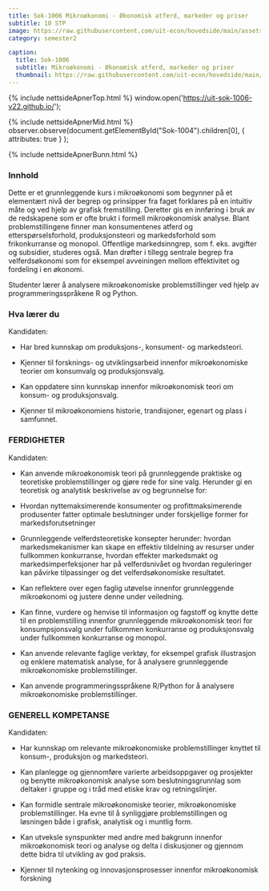 ```yaml
---
title: Sok-1006 Mikroøkonomi - Økonomisk atferd, markeder og priser
subtitle: 10 STP
image: https://raw.githubusercontent.com/uit-econ/hovedside/main/assets/img/Sok-1006.jpg
category: semester2

caption:
  title: Sok-1006
  subtitle: Mikroøkonomi - Økonomisk atferd, markeder og priser
  thumbnail: https://raw.githubusercontent.com/uit-econ/hovedside/main/assets/img/Sok-1006.jpg
---
```

{% include nettsideApnerTop.html %}
window.open('https://uit-sok-1006-v22.github.io/');

{% include nettsideApnerMid.html %} 
observer.observe(document.getElementById("Sok-1004").children[0], { attributes: true } );

{% include nettsideApnerBunn.html %}


### Innhold 
Dette er et grunnleggende kurs i mikroøkonomi som begynner på et elementært nivå der begrep og prinsipper fra faget forklares på en intuitiv måte og ved hjelp av grafisk fremstilling. Deretter gis en innføring i bruk av de redskapene som er ofte brukt i formell mikroøkonomisk analyse. Blant problemstillingene finner man konsumentenes atferd og etterspørselsforhold, produksjonsteori og markedsforhold som frikonkurranse og monopol. Offentlige markedsinngrep, som f. eks. avgifter og subsidier, studeres også. Man drøfter i tillegg sentrale begrep fra velferdsøkonomi som for eksempel avveiningen mellom effektivitet og fordeling i en økonomi. 

Studenter lærer å analysere mikroøkonomiske problemstillinger ved hjelp av programmeringsspråkene R og Python. 

### Hva lærer du 

Kandidaten: 

- Har bred kunnskap om produksjons-, konsument- og markedsteori. 

- Kjenner til forsknings- og utviklingsarbeid innenfor mikroøkonomiske teorier om konsumvalg og produksjonsvalg. 

- Kan oppdatere sinn kunnskap innenfor mikroøkonomisk teori om konsum- og produksjonsvalg. 

- Kjenner til mikroøkonomiens historie, trandisjoner, egenart og plass i samfunnet. 

### FERDIGHETER 

Kandidaten: 

- Kan anvende mikroøkonomisk teori på grunnleggende praktiske og teoretiske problemstillinger og gjøre rede for sine valg. Herunder gi en teoretisk og analytisk beskrivelse av og begrunnelse for: 

- Hvordan nyttemaksimerende konsumenter og profittmaksimerende produsenter fatter optimale beslutninger under forskjellige former for markedsforutsetninger 

- Grunnleggende velferdsteoretiske konsepter herunder: hvordan markedsmekanismer kan skape en effektiv tildelning av resurser under fullkommen konkurranse, hvordan effekter markedsmakt og markedsimperfeksjoner har på velferdsnivået og hvordan reguleringer kan påvirke tilpassinger og det velferdsøkonomiske resultatet. 

- Kan reflektere over egen faglig utøvelse innenfor grunnleggende mikroøkonomi og justere denne under veiledning. 

- Kan finne, vurdere og henvise til informasjon og fagstoff og knytte dette til en problemstilling innenfor grunnleggende mikroøkonomisk teori for konsumpsjonsvalg under fullkommen konkurranse og produksjonsvalg under fullkommen konkurranse og monopol. 

- Kan anvende relevante faglige verktøy, for eksempel grafisk illustrasjon og enklere matematisk analyse, for å analysere grunnleggende mikroøkonomiske problemstillinger. 

- Kan anvende programmeringsspråkene R/Python for å analysere mikroøkonomiske problemstillinger. 

 
### GENERELL KOMPETANSE 

Kandidaten: 

- Har kunnskap om relevante mikroøkonomiske problemstillinger knyttet til konsum-, produksjon og markedsteori. 

- Kan planlegge og gjennomføre varierte arbeidsoppgaver og prosjekter og benytte mikroøkonomisk analyse som beslutningsgrunnlag som deltaker i gruppe og i tråd med etiske krav og retningslinjer. 

- Kan formidle sentrale mikroøkonomiske teorier, mikroøkonomiske problemstillinger. Ha evne til å synliggjøre problemstillingen og løsningen både i grafisk, analytisk og i muntlig form. 

- Kan utveksle synspunkter med andre med bakgrunn innenfor mikroøkonomisk teori og analyse og delta i diskusjoner og gjennom dette bidra til utvikling av god praksis. 

- Kjenner til nytenking og innovasjonsprosesser innenfor mikroøkonomisk forskning 
